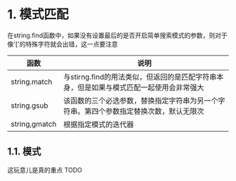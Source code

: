 # 1. 模式匹配
在string.find函数中，如果没有设置最后的是否开启简单搜索模式的参数，则对于像'['的特殊字符就会出错，这一点要注意

|     函数      |                           说明                           |
| ------------- | ------------------------------------------------------- |
| string.match  | 与stirng.find的用法类似，但返回的是匹配字符串本身，但是如果与模式匹配一起使用会非常强大  |
| string.gsub   | 该函数的三个必选参数，替换指定字符串为另一个字符串。第四个参数指定替换次数，默认无限次   |
| string,gmatch | 根据指定模式的迭代器                                       |

## 1.1. 模式
这玩意儿是真的重点
TODO



